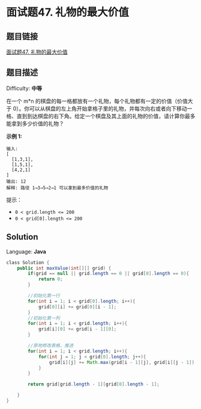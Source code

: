 # 面试题47. 礼物的最大价值

## 题目链接

[面试题47\. 礼物的最大价值](https://leetcode-cn.com/problems/li-wu-de-zui-da-jie-zhi-lcof/)

## 题目描述

Difficulty: **中等**

在一个 m*n 的棋盘的每一格都放有一个礼物，每个礼物都有一定的价值（价值大于 0）。你可以从棋盘的左上角开始拿格子里的礼物，并每次向右或者向下移动一格、直到到达棋盘的右下角。给定一个棋盘及其上面的礼物的价值，请计算你最多能拿到多少价值的礼物？

**示例 1:**

```
输入:
[
  [1,3,1],
  [1,5,1],
  [4,2,1]
]
输出: 12
解释: 路径 1→3→5→2→1 可以拿到最多价值的礼物
```

提示：

* `0 < grid.length <= 200`
* `0 < grid[0].length <= 200`

## Solution

Language: **Java**

```java
​class Solution {
    public int maxValue(int[][] grid) {
        if(grid == null || grid.length == 0 || grid[0].length == 0){
            return 0;
        }

        //初始化第一行
        for(int i = 1; i < grid[0].length; i++){
            grid[0][i] += grid[0][i - 1];
        }
        //初始化第一列
        for(int i = 1; i < grid.length; i++){
            grid[i][0] += grid[i - 1][0];
        }

        //原地修改表格，推进
        for(int i = 1; i < grid.length; i++){
            for(int j = 1; j < grid[0].length; j++){
                grid[i][j] += Math.max(grid[i - 1][j], grid[i][j - 1]);
            }
        }

        return grid[grid.length - 1][grid[0].length - 1];

    }
}
```